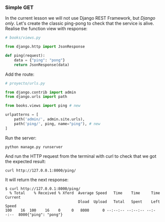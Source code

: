 ### Simple GET

In the current lesson we will not use Django REST Framework, but _Django only_.
Let's create the classic ping-pong to check that the service is alive.
Realise the function view with response:

```python
# books/views.py

from django.http import JsonResponse

def ping(request):
    data = {"ping": "pong"}
    return JsonResponse(data)
```

Add the route:

```python
# proyecto/urls.py

from django.contrib import admin
from django.urls import path

from books.views import ping # new

urlpatterns = [
    path('admin/', admin.site.urls),
    path('ping/', ping, name="ping"), # new
]
```

Run the server:

```commandline
python manage.py runserver
```

And run the HTTP request from the terminal with curl to check that we got the expected result:

```commandline
curl http://127.0.0.1:8000/ping/
```

It will return the next response:

```commandline
$ curl http://127.0.0.1:8000/ping/
  % Total    % Received % Xferd  Average Speed   Time    Time     Time  Current
                                 Dload  Upload   Total   Spent    Left  Speed
100    16  100    16    0     0   8000      0 --:--:-- --:--:-- --:--:--  8000{"ping": "pong"}
```

